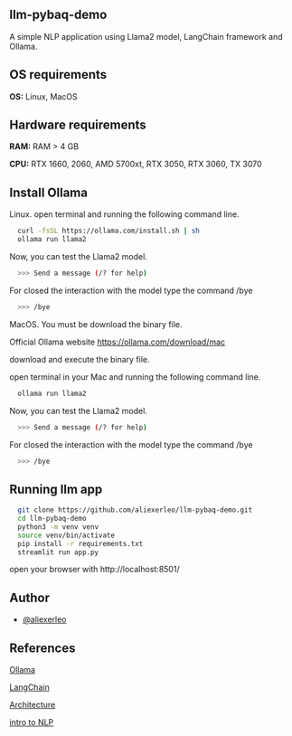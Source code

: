 ##  llm-pybaq-demo

A simple NLP application using Llama2 model, LangChain framework and Ollama.

## OS requirements

**OS:** Linux, MacOS

## Hardware requirements

**RAM:** RAM > 4 GB

**CPU:** RTX 1660, 2060, AMD 5700xt, RTX 3050, RTX 3060, TX 3070

## Install Ollama

Linux. open terminal and running the following command line.

```bash
  curl -fsSL https://ollama.com/install.sh | sh
  ollama run llama2
```

Now, you can test the Llama2 model.

```bash
  >>> Send a message (/? for help)
```
For closed the interaction with the model type the command  /bye

```bash
  >>> /bye
```

MacOS. You must be download the binary file.

Official Ollama website https://ollama.com/download/mac

download and execute the binary file.

open terminal in your Mac and running the following command line.

```bash
  ollama run llama2
```
Now, you can test the Llama2 model.

```bash
  >>> Send a message (/? for help)
```
For closed the interaction with the model type the command  /bye

```bash
  >>> /bye
```

## Running llm app 

```bash
  git clone https://github.com/aliexerleo/llm-pybaq-demo.git
  cd llm-pybaq-demo
  python3 -m venv venv
  source venv/bin/activate
  pip install -r requirements.txt
  streamlit run app.py
```
open your browser with http://localhost:8501/


## Author

- [@aliexerleo](https://github.com/aliexerleo)


## References

[Ollama](https://ollama.com/library)

[LangChain](https://python.langchain.com/docs/integrations/llms/ollama/)

[Architecture](https://bennycheung.github.io/ask-a-book-questions-with-langchain-openai)

[intro to NLP](https://www.youtube.com/watch?v=RkYuH_K7Fx4&list=RDCMUCy5znSnfMsDwaLlROnZ7Qbgindex=2)








